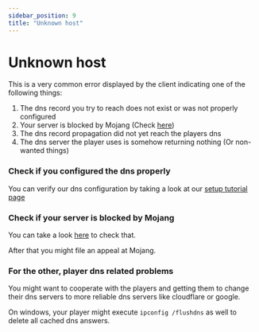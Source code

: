 ```yaml
---
sidebar_position: 9
title: "Unknown host"
---
```


# Unknown host

This is a very common error displayed by the client indicating one of the following things:

1. The dns record you try to reach does not exist or was not properly configured
2. Your server is blocked by Mojang (Check [here](https://ismyserverblocked.com))
3. The dns record propagation did not yet reach the players dns
4. The dns server the player uses is somehow returning nothing (Or non-wanted things)

### Check if you configured the dns properly

You can verify our dns configuration by taking a look at our [setup tutorial page](../setup/dns.md)

### Check if your server is blocked by Mojang

You can take a look [here](https://ismyserverblocked.com) to check that. 

After that you might file an appeal at Mojang.

### For the other, player dns related problems

You might want to cooperate with the players and getting them to change their dns servers to
more reliable dns servers like cloudflare or google.

On windows, your player might execute `ipconfig /flushdns` as well to delete all cached dns answers.
